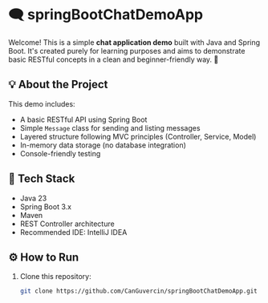 # 🗨️ springBootChatDemoApp

Welcome! This is a simple **chat application demo** built with Java and Spring Boot. It's created purely for learning purposes and aims to demonstrate basic RESTful concepts in a clean and beginner-friendly way. 🚀

## 💡 About the Project

This demo includes:

- A basic RESTful API using Spring Boot
- Simple `Message` class for sending and listing messages
- Layered structure following MVC principles (Controller, Service, Model)
- In-memory data storage (no database integration)
- Console-friendly testing

## 🧰 Tech Stack

- Java 23
- Spring Boot 3.x
- Maven
- REST Controller architecture
- Recommended IDE: IntelliJ IDEA

## ⚙️ How to Run

1. Clone this repository:
   ```bash
   git clone https://github.com/CanGuvercin/springBootChatDemoApp.git
